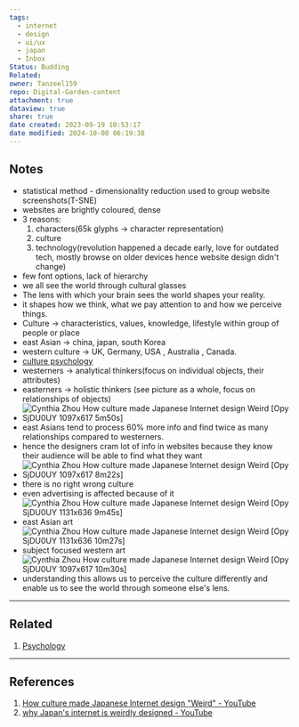 ```yaml
---
tags:
  - internet
  - design
  - ui/ux
  - japan
  - Inbox
Status: Budding
Related: 
owner: Tanzeel159
repo: Digital-Garden-content
attachment: true
dataview: true
share: true
date created: 2023-09-19 10:53:17
date modified: 2024-10-08 06:19:38
---
```

## Notes
- statistical method - dimensionality reduction used to group website screenshots(T-SNE)
- websites are brightly coloured, dense 
- 3 reasons:
	1) characters(65k glyphs -> character representation)
	2) culture
	3) technology(revolution happened a decade early, love for outdated tech, mostly browse on older devices hence website design didn't change)
- few font options, lack of hierarchy
- we all see the world through cultural glasses
- The lens with which your brain sees the world shapes your reality.
- it shapes how we think, what we pay attention to and how we perceive things. 
- Culture -> characteristics, values, knowledge, lifestyle within group of people or place
- east Asian -> china, japan, south Korea
- western culture -> UK, Germany, USA , Australia , Canada.
- [culture psychology](culture%20psychology.md)
- westerners -> analytical thinkers(focus on individual objects, their attributes)
- easterners -> holistic thinkers (see picture as a whole, focus on relationships of objects)
- ![Cynthia Zhou   How culture made Japanese Internet design Weird [Opy SjDU0UY   1097x617   5m50s]](https://i.imgur.com/yBOSPpO.png)
- east Asians tend to process 60% more info and find twice as many relationships compared to westerners.
- hence the designers cram lot of info in websites because they know their audience will be able to find what they want
- ![Cynthia Zhou   How culture made Japanese Internet design Weird [Opy SjDU0UY   1097x617   8m22s]](https://i.imgur.com/yHGpqNl.png)
- there is no right wrong culture
- even advertising is affected because of it
	![Cynthia Zhou   How culture made Japanese Internet design Weird [Opy SjDU0UY   1131x636   9m45s]](https://i.imgur.com/d7wXXJ7.png)
- east Asian art
	![Cynthia Zhou   How culture made Japanese Internet design Weird [Opy SjDU0UY   1131x636   10m27s]](https://i.imgur.com/e2UvcGX.png)
- subject focused western art
	![Cynthia Zhou   How culture made Japanese Internet design Weird [Opy SjDU0UY   1097x617   10m30s]](https://i.imgur.com/9uc55f5.png)
- understanding this allows us to perceive the culture differently and enable us to see the world through someone else's lens.

---
## Related

1) [Psychology](Psychology.md)

---
## References

1) [How culture made Japanese Internet design "Weird" - YouTube](https://www.youtube.com/watch?v=Opy-SjDU0UY)
2) [why Japan's internet is weirdly designed - YouTube](https://www.youtube.com/watch?v=z6ep308goxQ&t=0s)
